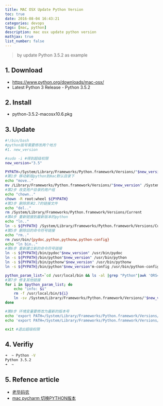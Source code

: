```yaml
---
title: MAC OSX Update Python Version
toc: true
date: 2016-08-04 16:43:21
categories: devops
tags: [mac, python]
description: mac osx update python version
mathjax: true
list_number: false
---
```


> by update Python 3.5.2 as example

## 1. Download

- https://www.python.org/downloads/mac-osx/
- Latest Python 3 Release - Python 3.5.2

## 2. Install

- python-3.5.2-macosx10.6.pkg

## 3. Update

```bash
#!/bin/bash
#python版号需要修改两个地方
#1. new_version

#sudo -i #得到超级权限
new_version="3.5"

PYPATH=/System/Library/Frameworks/Python.framework/Versions/"$new_version"
#第1步 移动新版python到mac默认目录下
echo "move.."
mv /Library/Frameworks/Python.framework/Versions/"$new_version" /System/Library/Frameworks/Python.framework/Versions/
#第2步 改变用户目录的用户组
echo "chown.."
chown -R root:wheel ${PYPATH}
#第3步 删除原来2.7的链接文件
echo "del.."
rm /System/Library/Frameworks/Python.framework/Versions/Current
#第4步 重新链接到最新版本的python
echo "ln.."
ln -s ${PYPATH} /System/Library/Frameworks/Python.framework/Versions/Current
#第5步 删除旧的命令符号链接
echo "rm.."
rm /usr/bin/{pydoc,python,pythonw,python-config}
echo "ln bin.."
#第6步 重新建立新的命令符号链接
ln -s ${PYPATH}/bin/pydoc"$new_version" /usr/bin/pydoc
ln -s ${PYPATH}/bin/python"$new_version" /usr/bin/python
ln -s ${PYPATH}/bin/pythonw"$new_version" /usr/bin/pythonw
ln -s ${PYPATH}/bin/python"$new_version"m-config /usr/bin/python-config

python_param_list=`cd /usr/local/bin && ls -al |grep "Python"|awk 'ORS=" " {print $9}'`
#第7步 修复其他链接
for i in $python_param_list; do
    echo "info: $i"
    rm -f /usr/local/bin/${i}
    ln -sv /System/Library/Frameworks/Python.framework/Versions/"$new_version"/bin/${i} /usr/local/bin/${i}
done

#第8步 环境变量要修改为最新的版本号
echo 'export PATH=/System/Library/Frameworks/Python.framework/Versions/3.5/bin:${PATH}' >> ~/.bashrc
echo 'export PATH=/System/Library/Frameworks/Python.framework/Versions/3.5/bin:${PATH}' >> ~/.zshrc

exit #退出超级权限
```

## 4. Verifiy

```bash
➜  ~ Python -V
Python 3.5.2
➜  ~
```

## 5. Refence article

- [老毕码农](http://blog.csdn.net/wirelessqa/article/details/23261723)
- [mac pycharm 切换PYTHON版本][1]

[1]: http://www.jianshu.com/p/1a002847265e



